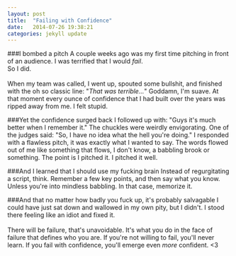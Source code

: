 ```yaml
---
layout: post
title:  "Failing with Confidence"
date:   2014-07-26 19:38:21
categories: jekyll update
---
```


###I bombed a pitch
A couple weeks ago was my first time pitching in front of an audience. I was terrified that I would _fail_.
<br>
So I did.
<br>
<br>
When my team was called, I went up, spouted some bullshit, and finished with the oh so classic line: "_That was terrible..._" Goddamn, I'm suave.  At that moment every ounce of confidence that I had built over the years was ripped away from me.  I felt stupid.
<br>

###Yet the confidence surged back
I followed up with: "Guys it's much better when I remember it."  The chuckles were  weirdly envigorating.  One of the judges said: "So, I have no idea what the hell you're doing." I responded with a flawless pitch, it was exactly what I wanted to say.  The words flowed out of me like something that flows, I don't know, a babbling brook or something. The point is I pitched it.  I pitched it well.

###And I learned that I should use my fucking brain
Instead of regurgitating a script, think. Remember a few key points, and then say what you know.  Unless you're into mindless babbling. In that case, memorize it.
<br>

###And that no matter how badly you fuck up, it's probably salvagable
I could have just sat down and wallowed in my own pity, but I didn't.  I stood there feeling like an idiot and fixed it.
<br>
<br>
There will be failure, that's unavoidable.  It's what you do in the face of failure that defines who you are.  If you're not willing to fail, you'll never learn.  If you fail with confidence, you'll emerge even _more_ confident. <3
